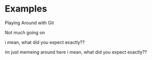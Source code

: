# Examples
Playing Around with Git

Not much going on

i mean, what did you expect exactly??

im just memeing around here
i mean, what did you expect exactly??

